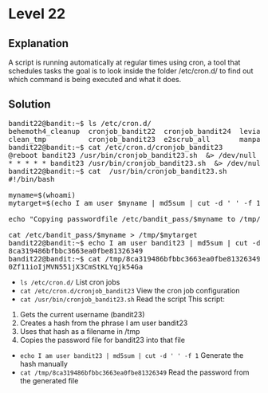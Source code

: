 # Level 22

## Explanation

A script is running automatically at regular times using cron, a tool that schedules tasks the goal is to look inside the folder /etc/cron.d/ to find out which command is being executed and what it does.

## Solution
<pre>
bandit22@bandit:~$ ls /etc/cron.d/
behemoth4_cleanup  cronjob_bandit22  cronjob_bandit24  leviathan5_cleanup    otw-tmp-dir
clean_tmp          cronjob_bandit23  e2scrub_all       manpage3_resetpw_job  sysstat
bandit22@bandit:~$ cat /etc/cron.d/cronjob_bandit23
@reboot bandit23 /usr/bin/cronjob_bandit23.sh  &> /dev/null
* * * * * bandit23 /usr/bin/cronjob_bandit23.sh  &> /dev/null
bandit22@bandit:~$ cat  /usr/bin/cronjob_bandit23.sh
#!/bin/bash

myname=$(whoami)
mytarget=$(echo I am user $myname | md5sum | cut -d ' ' -f 1)

echo "Copying passwordfile /etc/bandit_pass/$myname to /tmp/$mytarget"

cat /etc/bandit_pass/$myname > /tmp/$mytarget
bandit22@bandit:~$ echo I am user bandit23 | md5sum | cut -d ' ' -f 1
8ca319486bfbbc3663ea0fbe81326349
bandit22@bandit:~$ cat /tmp/8ca319486bfbbc3663ea0fbe81326349
0Zf11ioIjMVN551jX3CmStKLYqjk54Ga
</pre>

- ``ls /etc/cron.d/`` List cron jobs
- ``cat /etc/cron.d/cronjob_bandit23`` View the cron job configuration
- ``cat /usr/bin/cronjob_bandit23.sh`` Read the script
This script:
1. Gets the current username (bandit23)
2. Creates a hash from the phrase I am user bandit23
3. Uses that hash as a filename in /tmp
4. Copies the password file for bandit23 into that file
- ``echo I am user bandit23 | md5sum | cut -d ' ' -f 1`` Generate the hash manually
- ``cat /tmp/8ca319486bfbbc3663ea0fbe81326349`` Read the password from the generated file



